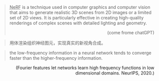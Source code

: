 
> <abbr title="Neural Radiance Fields">NeRF</abbr> is a technique used in computer graphics and computer vision that aims to generate realistic 3D scenes from 2D images or a limited set of 2D views. It is particularly effective in creating high-quality renderings of complex scenes with detailed lighting and geometry. <div style="text-align: right"> (come frome chatGPT) </div>

> 用体渲染组织神经图元，实现真实的新视角合成。

>  the low-frequency information in a neural network tends to converge faster than the higher-frequency information.
<div style="text-align: right"> (Fourier features let networks learn high frequency functions in low dimensional domains. NeurIPS, 2020.) </div>

